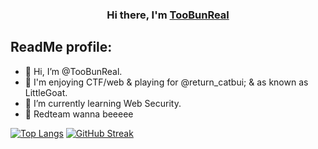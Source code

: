 <h3 align="center">
Hi there, I'm <a href="https://github.com/TooBunReal/" target="_blank" rel="noreferrer">TooBunReal</a>
</h3>

## ReadMe profile:
- 👋 Hi, I’m @TooBunReal.
- 👀 I'm enjoying CTF/web & playing for @return_catbui; & as known as LittleGoat.
- 🌱 I’m currently learning Web Security.
- 💞️ Redteam wanna beeeee

[![Top Langs](https://github-readme-stats.vercel.app/api/top-langs/?username=d47sec&layout=compact&theme=radical&hide=handlebars,css,scss,html)](https://github.com/TooBunReal)  [![GitHub Streak](https://streak-stats.demolab.com?user=TooBunReal&theme=dracula&hide_border=true&border_radius=5&mode=weekly&type=png)](https://git.io/streak-stats)




